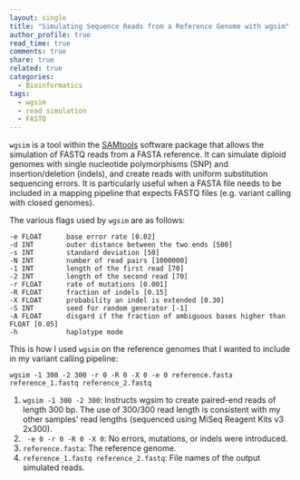 ```yaml
---
layout: single
title: "Simulating Sequence Reads from a Reference Genome with wgsim"
author_profile: true
read_time: true
comments: true
share: true
related: true
categories:
  - Bioinformatics
tags:
  - wgsim
  - read simulation
  - FASTQ
---
```


```wgsim``` is a tool within the <a href="https://github.com/samtools/samtools">SAMtools</a> software package that allows the simulation of FASTQ reads from a FASTA reference. It can simulate diploid genomes with single nucleotide polymorphisms (SNP) and insertion/deletion (indels), and create reads with uniform substitution sequencing errors. It is particularly useful when a FASTA file needs to be included in a mapping pipeline that expects FASTQ files (e.g. variant calling with closed genomes).

<!-- readmore -->

The various flags used by ```wgsim``` are as follows:

```
-e FLOAT      base error rate [0.02]
-d INT        outer distance between the two ends [500]
-s INT        standard deviation [50]
-N INT        number of read pairs [1000000]
-1 INT        length of the first read [70]
-2 INT        length of the second read [70]
-r FLOAT      rate of mutations [0.001]
-R FLOAT      fraction of indels [0.15]
-X FLOAT      probability an indel is extended [0.30]
-S INT        seed for random generator [-1]
-A FLOAT      disgard if the fraction of ambiguous bases higher than FLOAT [0.05]
-h            haplotype mode
```
This is how I used ```wgsim``` on the reference genomes that I wanted to include in my variant calling pipeline:

```wgsim -1 300 -2 300 -r 0 -R 0 -X 0 -e 0 reference.fasta reference_1.fastq reference_2.fastq```

1. ```wgsim -1 300 -2 300```: Instructs wgsim to create paired-end reads of length 300 bp. The use of 300/300 read length is consistent with my other samples' read lengths (sequenced using MiSeq Reagent Kits v3 2x300).
2. ``` -e 0 -r 0 -R 0 -X 0```: No errors, mutations, or indels were introduced.
3. ```reference.fasta```: The reference genome.
4. ```reference_1.fastq reference_2.fastq```: File names of the output simulated reads.
